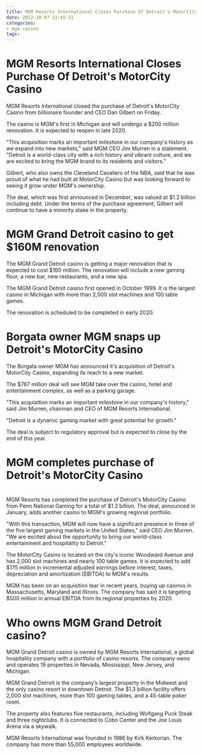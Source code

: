 ```yaml
---
title: MGM Resorts International Closes Purchase Of Detroit's MotorCity Casino
date: 2022-10-07 21:45:31
categories:
- mgm casino
tags:
---
```



#  MGM Resorts International Closes Purchase Of Detroit's MotorCity Casino

MGM Resorts International closed the purchase of Detroit's MotorCity Casino from billionaire founder and CEO Dan Gilbert on Friday.

The casino is MGM's first in Michigan and will undergo a $200 million renovation. It is expected to reopen in late 2020.

"This acquisition marks an important milestone in our company's history as we expand into new markets," said MGM CEO Jim Murren in a statement. "Detroit is a world-class city with a rich history and vibrant culture, and we are excited to bring the MGM brand to its residents and visitors."

Gilbert, who also owns the Cleveland Cavaliers of the NBA, said that he was proud of what he had built at MotorCity Casino but was looking forward to seeing it grow under MGM's ownership.

The deal, which was first announced in December, was valued at $1.2 billion including debt. Under the terms of the purchase agreement, Gilbert will continue to have a minority stake in the property.

#  MGM Grand Detroit casino to get $160M renovation

The MGM Grand Detroit casino is getting a major renovation that is expected to cost $160 million. The renovation will include a new gaming floor, a new bar, new restaurants, and a new spa.

The MGM Grand Detroit casino first opened in October 1999. It is the largest casino in Michigan with more than 2,000 slot machines and 100 table games.

The renovation is scheduled to be completed in early 2020.

#  Borgata owner MGM snaps up Detroit's MotorCity Casino

The Borgata owner MGM has announced it's acquisition of Detroit's MotorCity Casino, expanding its reach to a new market.

The $787 million deal will see MGM take over the casino, hotel and entertainment complex, as well as a parking garage.

"This acquisition marks an important milestone in our company's history," said Jim Murren, chairman and CEO of MGM Resorts International.

"Detroit is a dynamic gaming market with great potential for growth."

The deal is subject to regulatory approval but is expected to close by the end of this year.

#  MGM completes purchase of Detroit's MotorCity Casino

# 

MGM Resorts has completed the purchase of Detroit's MotorCity Casino from Penn National Gaming for a total of $1.2 billion. The deal, announced in January, adds another casino to MGM's growing regional portfolio.

"With this transaction, MGM will now have a significant presence in three of the five largest gaming markets in the United States," said CEO Jim Murren. "We are excited about the opportunity to bring our world-class entertainment and hospitality to Detroit."

The MotorCity Casino is located on the city's iconic Woodward Avenue and has 2,000 slot machines and nearly 100 table games. It is expected to add $175 million in incremental adjusted earnings before interest, taxes, depreciation and amortization (EBITDA) to MGM's results.

MGM has been on an acquisition tear in recent years, buying up casinos in Massachusetts, Maryland and Illinois. The company has said it is targeting $500 million in annual EBITDA from its regional properties by 2020.

#  Who owns MGM Grand Detroit casino?

MGM Grand Detroit casino is owned by MGM Resorts International, a global hospitality company with a portfolio of casino resorts. The company owns and operates 19 properties in Nevada, Mississippi, New Jersey, and Michigan.

MGM Grand Detroit is the company’s largest property in the Midwest and the only casino resort in downtown Detroit. The $1.3 billion facility offers 2,000 slot machines, more than 100 gaming tables, and a 45-table poker room.

The property also features five restaurants, including Wolfgang Puck Steak and three nightclubs. It is connected to Cobo Center and the Joe Louis Arena via a skywalk.

MGM Resorts International was founded in 1986 by Kirk Kerkorian. The company has more than 55,000 employees worldwide.